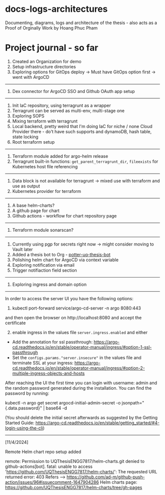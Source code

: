 # docs-logs-architectures
Documenting, diagrams, logs and architecture of the thesis - also acts as a Proof of Orginally Work by Hoang Phuc Pham
# Project journal - so far
1. Created an Organization for demo
2. Setup infrastructure directories
3. Exploring options for GitOps deploy -> Must have GitOps option first -> went with ArgoCD
---
1. Dex connector for ArgoCD SSO and Github OAuth app setup
---
1. Init IaC repository, using terragrunt as a wrapper
2. Terragrunt can be served as multi-env, multi-stage one
3. Exploring SOPS
4. Mixing terraform with terragrunt
5. Local backend, pretty weird that I'm doing IaC for niche / none Cloud Provider there - do't have such supports and dynamoDB, hash table, state locking
6. Root terraform setup
---
1. Terraform module added for argo-helm release
2. Terragrunt built-in functions: `get_parent_terragrunt_dir`, `fileexists` for Kubernetes host file referencing
---
1. Data block is not available for terragrunt -> mixed use with terraform and use as output
2. Kubernetes provider for terraform
---
1. A base helm-charts?
2. A github page for chart
3. Github actions - workflow for chart repository page
---
1. Terraform module sonarscan?
---
1. Currently using pgp for secrets right now -> might consider moving to Vault later
2. Added a thesis bot to Org -  [potter-uq-thesis-bot](https://github.com/potter-uq-thesis-bot)
3. Polishing helm chart for ArgoCD via context variable
4. Exploring notification via email
5. Trigger notifiaction field section
---
1. Exploring ingress and domain option

---

In order to access the server UI you have the following options:

1. kubectl port-forward service/argo-cd-server -n argo 8080:443

and then open the browser on http://localhost:8080 and accept the certificate

2. enable ingress in the values file `server.ingress.enabled` and either
- Add the annotation for ssl passthrough: https://argo-cd.readthedocs.io/en/stable/operator-manual/ingress/#option-1-ssl-passthrough
- Set the `configs.params."server.insecure"` in the values file and terminate SSL at your ingress: https://argo-cd.readthedocs.io/en/stable/operator-manual/ingress/#option-2-multiple-ingress-objects-and-hosts


After reaching the UI the first time you can login with username: admin and the random password generated during the installation. You can find the password by running:

kubectl -n argo get secret argocd-initial-admin-secret -o jsonpath="{.data.password}" | base64 -d

(You should delete the initial secret afterwards as suggested by the Getting Started Guide: https://argo-cd.readthedocs.io/en/stable/getting_started/#4-login-using-the-cli)


---
[11/4/2024]

Remote Helm chart repo setup added

remote: Permission to UQThesisENGG7817/helm-charts.git denied to github-actions[bot].
fatal: unable to access 'https://github.com/UQThesisENGG7817/helm-charts/': The requested URL returned error: 403
Refers --> https://github.com/ad-m/github-push-action/issues/96#issuecomment-1647904286
Helm charts page: https://github.com/UQThesisENGG7817/helm-charts/tree/gh-pages